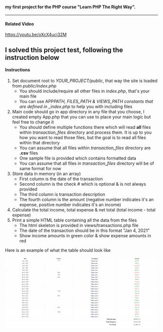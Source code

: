 #### my first project for the PHP course "Learn PHP The Right Way".

---

#### Related Video

https://youtu.be/oXcX4ucj32M

## I solved this project test, following the instruction below

#### Instructions

1. Set document root to _YOUR_PROJECT/public_, that way the site is loaded from _public/index.php_
   - You should include/require all other files in _index.php_, that's your main file
   - You can use APP*PATH, FILES_PATH & VIEWS_PATH constants that are defined in \_index.php* to help you with including files
2. Main code should go in app directory in any file that you choose, I created empty App.php that you can use to place your main logic but feel free to change it
   - You should define multiple functions there which will read **all** files within _transaction_files_ directory and process them. It is up to you how you want to read those files, but the goal is to read all files within that directory
   - You can assume that all files within _transaction_files_ directory are **.csv** files
   - One sample file is provided which contains formatted data
   - You can assume that all files in _transaction_files_ directory will be of same format for now
3. Store data in memory (in an array)
   - First column is the date of the transaction
   - Second column is the check # which is optional & is not always provided
   - The third column is transaction description
   - The fourth column is the amount (negative number indicates it's an expense, positive number indicates it's an income)
4. Calculate the total income, total expense & net total (total income - total expense)
5. Print a simple HTML table containing all the data from the files
   - The html skeleton is provided in views/transactions.php file
   - The date of the transaction should be in this format "Jan 4, 2021"
   - Show income amounts in green color & show expense amounts in red

Here is an example of what the table should look like

![Sample Output](result.png)
